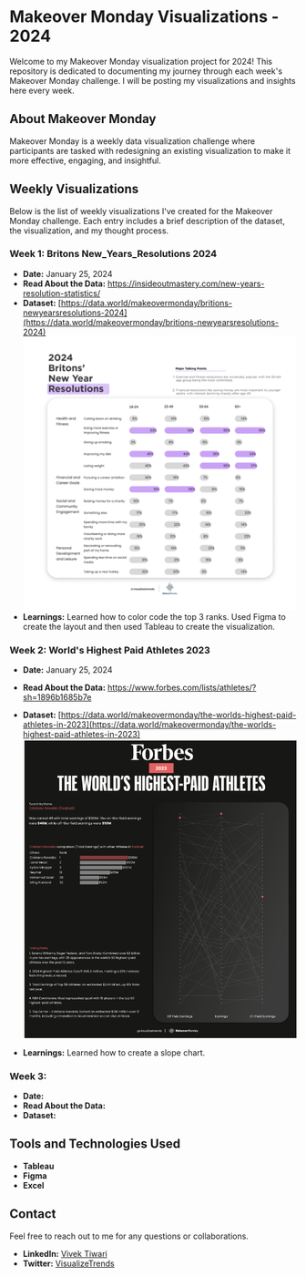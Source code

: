 # Makeover Monday Visualizations - 2024

Welcome to my Makeover Monday visualization project for 2024! This repository is dedicated to documenting my journey through each week's Makeover Monday challenge. I will be posting my visualizations and insights here every week.

## About Makeover Monday
Makeover Monday is a weekly data visualization challenge where participants are tasked with redesigning an existing visualization to make it more effective, engaging, and insightful.

## Weekly Visualizations
Below is the list of weekly visualizations I've created for the Makeover Monday challenge. Each entry includes a brief description of the dataset, the visualization, and my thought process.

### Week 1: Britons New_Years_Resolutions 2024

- **Date:** January 25, 2024
- **Read About the Data:** https://insideoutmastery.com/new-years-resolution-statistics/
- **Dataset:** [https://data.world/makeovermonday/britions-newyearsresolutions-2024](https://data.world/makeovermonday/britions-newyearsresolutions-2024)
  ![**Visualization:**](https://github.com/probablyvivek/Tableau/blob/main/MOM2024/Week1%20-%20NY%20Resolutions.png?raw=true)
- **Learnings:**
 Learned how to color code the top 3 ranks. Used Figma to create the layout and then used Tableau to create the visualization.

### Week 2: World's Highest Paid Athletes 2023

- **Date:** January 25, 2024
- **Read About the Data:** https://www.forbes.com/lists/athletes/?sh=1896b1685b7e
- **Dataset:** [https://data.world/makeovermonday/the-worlds-highest-paid-athletes-in-2023](https://data.world/makeovermonday/the-worlds-highest-paid-athletes-in-2023)
![**Visualization:**](https://github.com/probablyvivek/Tableau/blob/main/MOM2024/Week%202%20-%20Forbes%202023.png?raw=true)

- **Learnings:**
 Learned how to create a slope chart. 


### Week 3:

- **Date:** 
- **Read About the Data:**
- **Dataset:** 



## Tools and Technologies Used
- **Tableau** 
-  **Figma**
-  **Excel**

## Contact
Feel free to reach out to me for any questions or collaborations.

- **LinkedIn:** [Vivek Tiwari](https://www.linkedin.com/in/vivektiwari13/)
- **Twitter:** [VisualizeTrends](https://twitter.com/VisualizeTrends)


